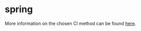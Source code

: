 # spring



More information on the chosen CI method can be found [here](https://github.com/nos-og/spring/blob/main/CI.md).
